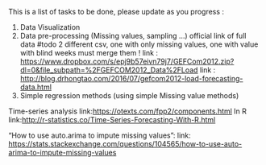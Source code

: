This is a list of tasks to be done, please update as you progress : 

  1. Data Visualization
  2. Data pre-processing (Missing values, sampling ...)
    official link of full data 
    #todo 2 different csv, one with only missing values, one with value with blind weeks
    must merge them ! 
    link : https://www.dropbox.com/s/epj9b57eivn79j7/GEFCom2012.zip?dl=0&file_subpath=%2FGEFCOM2012_Data%2FLoad
    link : http://blog.drhongtao.com/2016/07/gefcom2012-load-forecasting-data.html
  3. Simple regression methods (using simple Missing value methods)

Time-series analysis
link:https://otexts.com/fpp2/components.html
In R
link:http://r-statistics.co/Time-Series-Forecasting-With-R.html

“How to use auto.arima to impute missing values”: link: https://stats.stackexchange.com/questions/104565/how-to-use-auto-arima-to-impute-missing-values
